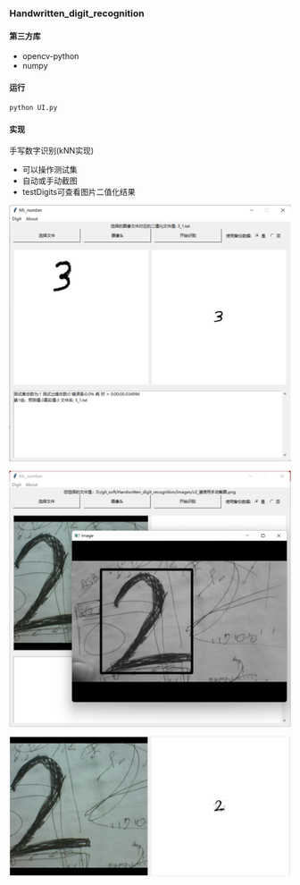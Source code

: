 ### Handwritten_digit_recognition

#### 第三方库
- opencv-python
- numpy

#### 运行
```bash
python UI.py
```

#### 实现

手写数字识别(kNN实现)
- 可以操作测试集
- 自动或手动截图
- testDigits可查看图片二值化结果

![loading](https://github.com/CAgAG/Handwritten_digit_recognition/blob/master/images/界面.jpg)

![loading](https://github.com/CAgAG/Handwritten_digit_recognition/blob/master/images/手动截图.jpg)

![loading](https://github.com/CAgAG/Handwritten_digit_recognition/blob/master/images/手动截图结果.jpg)
